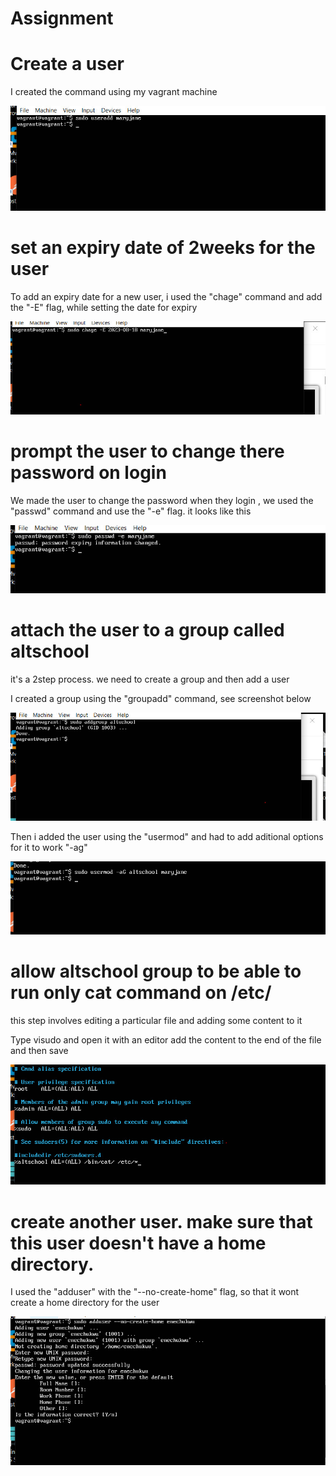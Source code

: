 <!-- @format -->

# Assignment

#  Create a user

I created the command using my vagrant machine

<img src="./images/img1.jpg"/>

# set an expiry date of 2weeks for the user

To add an expiry date for a new user, i used the "chage" command and add the "-E" flag, while setting the date for expiry

<img src="./images/img5.jpg"/>

# prompt the user to change there password on login

 We made the user to change the password when they login , we used the "passwd" command and use the "-e" flag. it looks like this

<img src="./images/img8.jpg"/>

# attach the user to a group called altschool

 it's a 2step process. we need to create a group and then add a user

I created a group using the "groupadd" command, see screenshot below

<img src="./images/img7.jpg"/>

Then i added the user using the "usermod" and had to add aditional options for it to work "-ag"

<img src="./images/img9.jpg"/>

#  allow altschool group to be able to run only cat command on /etc/

this step involves editing a particular file and adding some content to it

 Type visudo and open it with an editor add the content to the end of the file and then save

<img src="./images/img2.jpg"/>

# create another user. make sure that this user doesn't have a home directory.

I used the "adduser" with the "--no-create-home" flag, so that it wont create a home directory for the user

<img src="./images/img3.jpg"/>
